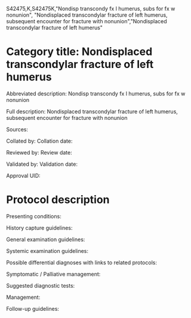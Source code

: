 S42475,K,S42475K,"Nondisp transcondy fx l humerus, subs for fx w nonunion", "Nondisplaced transcondylar fracture of left humerus, subsequent encounter for fracture with nonunion","Nondisplaced transcondylar fracture of left humerus"
# Category title: Nondisplaced transcondylar fracture of left humerus

Abbreviated description: Nondisp transcondy fx l humerus, subs for fx w nonunion

Full description: Nondisplaced transcondylar fracture of left humerus, subsequent encounter for fracture with nonunion

Sources:

Collated by:
Collation date:

Reviewed by:
Review date:

Validated by:
Validation date:

Approval UID:

# Protocol description

Presenting conditions:

History capture guidelines:

General examination guidelines:

Systemic examination guidelines:

Possible differential diagnoses with links to related protocols:

Symptomatic / Palliative management:

Suggested diagnostic tests:

Management:

Follow-up guidelines:
